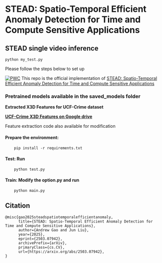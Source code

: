 # STEAD: Spatio-Temporal Efficient Anomaly Detection for Time and Compute Sensitive Applications

## STEAD single video inference
```
python my_test.py
```

Please follow the steps below to set up

[![PWC](https://img.shields.io/endpoint.svg?url=https://paperswithcode.com/badge/stead-spatio-temporal-efficient-anomaly-1/anomaly-detection-in-surveillance-videos-on)](https://paperswithcode.com/sota/anomaly-detection-in-surveillance-videos-on?p=stead-spatio-temporal-efficient-anomaly-1)
This repo is the official implementation of [STEAD: Spatio-Temporal Efficient Anomaly Detection for Time and Compute Sensitive Applications](https://arxiv.org/abs/2503.07942)  

### Pretrained models available in the saved_models folder

**Extracted X3D Features for UCF-Crime dataset**

[**UCF-Crime X3D Features on Google drive**](https://drive.google.com/file/d/1LBTddU2mKuWvpbFOrqylJrZQ4u-U-zxG/view?usp=sharing)  

Feature extraction code also available for modification  

#### Prepare the environment: 
        pip install -r requirements.txt
#### Test: Run 
        python test.py
#### Train: Modify the option.py and run 
        python main.py

## Citation
    @misc{gao2025steadspatiotemporalefficientanomaly,
          title={STEAD: Spatio-Temporal Efficient Anomaly Detection for Time and Compute Sensitive Applications}, 
          author={Andrew Gao and Jun Liu},
          year={2025},
          eprint={2503.07942},
          archivePrefix={arXiv},
          primaryClass={cs.CV},
          url={https://arxiv.org/abs/2503.07942}, 
    }
